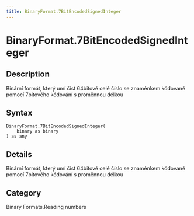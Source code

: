 ```yaml
---
title: BinaryFormat.7BitEncodedSignedInteger
---
```


# BinaryFormat.7BitEncodedSignedInteger


## Description

Binární formát, který umí číst 64bitové celé číslo se znaménkem kódované pomocí 7bitového kódování s proměnnou délkou


## Syntax

```powerquery
BinaryFormat.7BitEncodedSignedInteger(
    binary as binary
) as any
```


## Details

Binární formát, který umí číst 64bitové celé číslo se znaménkem kódované pomocí 7bitového kódování s proměnnou délkou



## Category
Binary Formats.Reading numbers
